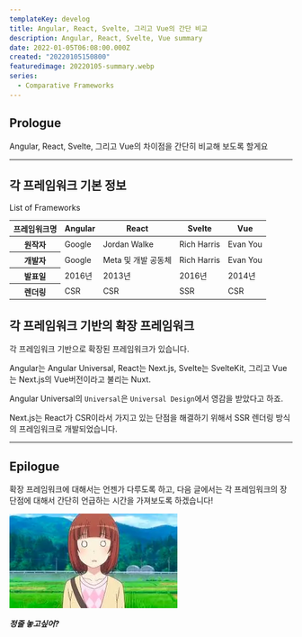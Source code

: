 ```yaml
---
templateKey: develog
title: Angular, React, Svelte, 그리고 Vue의 간단 비교
description: Angular, React, Svelte, Vue summary
date: 2022-01-05T06:08:00.000Z
created: "20220105150800"
featuredimage: 20220105-summary.webp
series:
  - Comparative Frameworks
---
```

## Prologue

Angular, React, Svelte, 그리고 Vue의 차이점을 간단히 비교해 보도록 할게요

---

## 각 프레임워크 기본 정보

<div class="table">
  <caption>List of Frameworks</caption>
  <table>
    <thead>
      <tr>
        <th scope="col">프레임워크명</th>
        <th scope="col">Angular</th>
        <th scope="col">React</th>
        <th scope="col">Svelte</th>
        <th scope="col">Vue</th>
      </tr>
    </thead>
    <tbody>
      <tr>
        <th scope="row">원작자</th>
        <td>Google</td>
        <td>Jordan Walke</td>
        <td>Rich Harris</td>
        <td>Evan You</td>
      </tr>
      <tr>
        <th scope="row">개발자</th>
        <td>Google</td>
        <td>Meta 및 개발 공동체</td>
        <td>Rich Harris</td>
        <td>Evan You</td>
      </tr>
      <tr>
        <th scope="row">발표일</th>
        <td>2016년</td>
        <td>2013년</td>
        <td>2016년</td>
        <td>2014년</td>
      </tr>
      <tr>
        <th scope="row">렌더링</th>
        <td>CSR</td>
        <td>CSR</td>
        <td>SSR</td>
        <td>CSR</td>
      </tr>
    </tbody>
  </table>
</div>

## 각 프레임워크 기반의 확장 프레임워크

각 프레임워크 기반으로 확장된 프레임워크가 있습니다.

Angular는 Angular Universal, React는 Next.js, Svelte는 SvelteKit, 그리고 Vue는 Next.js의 Vue버전이라고 불리는 Nuxt.

Angular Universal의 `Universal`은 `Universal Design`에서 영감을 받았다고 하죠.

Next.js는 React가 CSR이라서 가지고 있는 단점을 해결하기 위해서 SSR 렌더링 방식의 프레임워크로 개발되었습니다.

---

## Epilogue

확장 프레임워크에 대해서는 언젠가 다루도록 하고, 다음 글에서는 각 프레임워크의 장단점에 대해서 간단히 언급하는 시간을 가져보도록 하겠습니다!

![](20220105-normal.webp)

**_정줄 놓고싶어?_**